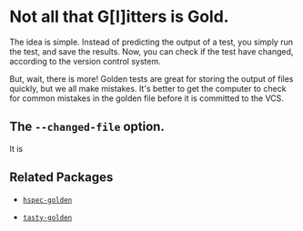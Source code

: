 # Not all that G[l]itters is Gold.

The idea is simple. Instead of predicting the output of a test, you simply run
the test, and save the results. Now, you can check if the test have changed,
according to the version control system.

But, wait, there is more!
Golden tests are great for storing the output of files quickly, but we all make mistakes.
It's better to get the computer to check for common mistakes in the golden file before it is 
committed to the VCS.

## The `--changed-file` option.

It is 

## Related Packages

- [`hspec-golden`](https://hackage.haskell.org/package/hspec-golden)

- [`tasty-golden`](https://hackage.haskell.org/package/tasty-golden)
